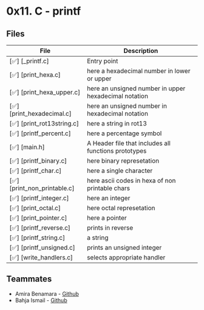 # 0x11. C - printf

## Files

| File                                           | Description                                             |
| ---------------------------------------------  | ------------------------------------------------------- |
| [✅] [_printf.c]                                |Entry point                                             |
| [✅] [print_hexa.c]                             |here a hexadecimal number in lower or upper           |
| [✅] [print_hexa_upper.c]                       |here an unsigned number in upper hexadecimal notation |
| [✅] [print_hexadecimal.c]                      |here an unsigned number in hexadecimal notation       |
| [✅] [print_rot13string.c]                      |here a string in rot13                                |
| [✅] [printf_percent.c]                         |here a percentage symbol                              |
| [✅] [main.h]                                   |A Header file that includes all functions prototypes    |
| [✅] [printf_binary.c]                          |here binary represetation                             |
| [✅] [printf_char.c]                            |here a single character                               |
| [✅] [print_non_printable.c]                    |here ascii codes in hexa of non printable chars       |
| [✅] [printf_integer.c]                         |here an integer                                       |
| [✅] [print_octal.c]                            |here octal represetation                              |
| [✅] [print_pointer.c]                          |here a pointer                                        |
| [✅] [printf_reverse.c]                         |prints in reverse                                       |
| [✅] [printf_string.c]                          | a string                                         |
| [✅] [printf_unsigned.c]                        |prints an unsigned integer                              |
| [✅] [write_handlers.c]                         |selects appropriate handler                             |


## Teammates

- Amira Benamara - [Github](http://github.com/mira97ali)
- Bahja Ismail - [Github](https://github.com/bahjaismail)
